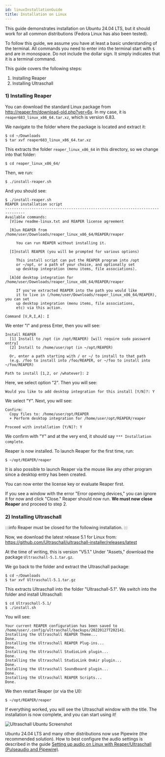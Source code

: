 ```yaml
---
id: linuxInstallationGuide
title: Installation on Linux
---
```


This guide demonstrates installation on Ubuntu 24.04 LTS, but it should work for all common distributions (Fedora Linux has also been tested).

To follow this guide, we assume you have at least a basic understanding of the terminal. All commands you need to enter into the terminal start with `$` and are in monospace. Do not include the dollar sign. It simply indicates that it is a terminal command.

This guide covers the following steps:

1. Installing Reaper
2. Installing Ultraschall

### 1) Installing Reaper

You can download the standard Linux package from http://reaper.fm/download-old.php?ver=6x. In my case, it is `reaper683_linux_x86_64.tar.xz`, which is version 6.83.

We navigate to the folder where the package is located and extract it:

```
$ cd ~/Downloads
$ tar xvf reaper683_linux_x86_64.tar.xz
```

This extracts the folder `reaper_linux_x86_64` in this directory, so we change into that folder:

```
$ cd reaper_linux_x86_64/
```

Then, we run:

```
$ ./install-reaper.sh
```

And you should see:

```
$ ./install-reaper.sh
REAPER installation script
-------------------------------------------------------------------------------
Available commands:
  [V]iew readme-linux.txt and REAPER license agreement

  [R]un REAPER from /home/user/Downloads/reaper_linux_x86_64/REAPER/reaper

     You can run REAPER without installing it.

  [I]nstall REAPER (you will be prompted for various options)

     This install script can put the REAPER program into /opt
     or ~/opt, or a path of your choice, and optionally set
     up desktop integration (menu items, file associations).

  [A]dd desktop integration for /home/user/Downloads/reaper_linux_x86_64/REAPER/reaper

     If you've extracted REAPER into the path you would like
     it to live in (/home/user/Downloads/reaper_linux_x86_64/REAPER), you can set
     up desktop integration (menu items, file associations,
     etc) via this action.

Command [V,R,I,A]: I
```

We enter "I" and press Enter, then you will see:

```
Install REAPER
  [1] Install to /opt (in /opt/REAPER) [will require sudo password entry]
  [2] Install to /home/user/opt (in ~/opt/REAPER)

  Or, enter a path starting with / or ~/ to install to that path
  (e.g. /foo to install into /foo/REAPER, or ~/foo to install into ~/foo/REAPER)

Path to install [1,2, or /whatever]: 2
```

Here, we select option "2". Then you will see:

```
Would you like to add desktop integration for this install [Y/N]?: Y
```

We select "Y". Next, you will see:

```
Confirm:
  Copy files to: /home/user/opt/REAPER
  + Perform desktop integration for /home/user/opt/REAPER/reaper

Proceed with installation [Y/N]?: Y
```

We confirm with "Y" and at the very end, it should say `*** Installation complete`.

Reaper is now installed. To launch Reaper for the first time, run:

```
$ ~/opt/REAPER/reaper
```

It is also possible to launch Reaper via the mouse like any other program since a desktop entry has been created.

You can now enter the license key or evaluate Reaper first.

If you see a window with the error "Error opening devices," you can ignore it for now and click "Close." Reaper should now run. **We must now close Reaper** and proceed to step 2.

### 2) Installing Ultraschall

:::info
Reaper must be closed for the following installation.
:::

Now, we download the latest release 5.1 for Linux from: https://github.com/Ultraschall/ultraschall-installer/releases/latest

At the time of writing, this is version "V5.1." Under "Assets," download the package `Ultraschall-5.1.tar.gz`.

We go back to the folder and extract the Ultraschall package:

```
$ cd ~/Downloads
$ tar xvf Ultraschall-5.1.tar.gz
```

This extracts Ultraschall into the folder "Ultraschall-5.1". We switch into the folder and install Ultraschall:

```
$ cd Ultraschall-5.1/
$ ./install.sh
```

You will see:

```
Your current REAPER configuration has been saved to /home/user/.config/ultraschall/backups/20220127T202141.
Installing the Ultraschall REAPER Theme...
Done.
Installing the Ultraschall REAPER Plug-ins...
Done.
Installing the Ultraschall StudioLink plugin...
Done.
Installing the Ultraschall StudioLink OnAir plugin...
Done.
Installing the Ultraschall Soundboard plugin...
Done.
Installing the Ultraschall REAPER Scripts...
Done.
```

We then restart Reaper (or via the UI):

```
$ ~/opt/REAPER/reaper
```

If everything worked, you will see the Ultraschall window with the title. The installation is now complete, and you can start using it!

![Ultraschall Ubuntu Screenshot](../../assets/images/Tutorials/Linux/ubuntu-ultraschall.png)

Ubuntu 24.04 LTS and many other distributions now use Pipewire (the recommended solution). How to best configure the audio settings is described in the guide [Setting up audio on Linux with Reaper/Ultraschall (Pulseaudio and Pipewire)](https://sendegate.de/t/anleitung-audio-einrichten-unter-linux-mit-reaper-ultraschall-pulseaudio-und-pipewire/15052).
